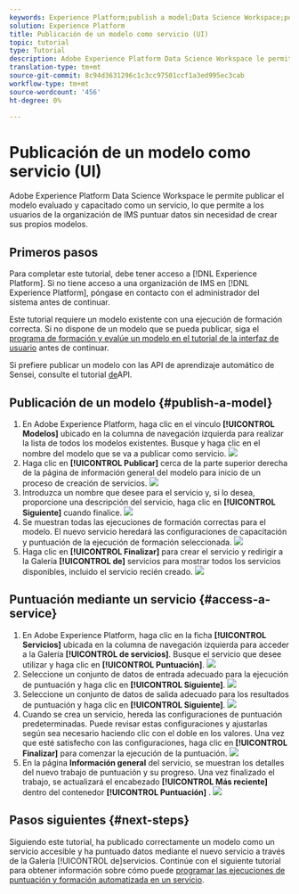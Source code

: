 ```yaml
---
keywords: Experience Platform;publish a model;Data Science Workspace;popular topics;score a service
solution: Experience Platform
title: Publicación de un modelo como servicio (UI)
topic: tutorial
type: Tutorial
description: Adobe Experience Platform Data Science Workspace le permite publicar el modelo evaluado y capacitado como un servicio, lo que permite a los usuarios de la organización de IMS puntuar datos sin necesidad de crear sus propios modelos.
translation-type: tm+mt
source-git-commit: 8c94d3631296c1c3cc97501ccf1a3ed995ec3cab
workflow-type: tm+mt
source-wordcount: '456'
ht-degree: 0%

---
```



# Publicación de un modelo como servicio (UI)

Adobe Experience Platform Data Science Workspace le permite publicar el modelo evaluado y capacitado como un servicio, lo que permite a los usuarios de la organización de IMS puntuar datos sin necesidad de crear sus propios modelos.

## Primeros pasos

Para completar este tutorial, debe tener acceso a [!DNL Experience Platform]. Si no tiene acceso a una organización de IMS en [!DNL Experience Platform], póngase en contacto con el administrador del sistema antes de continuar.

Este tutorial requiere un modelo existente con una ejecución de formación correcta. Si no dispone de un modelo que se pueda publicar, siga el [programa de formación y evalúe un modelo en el tutorial de la interfaz de usuario](./train-evaluate-model-ui.md) antes de continuar.

Si prefiere publicar un modelo con las API de aprendizaje automático de Sensei, consulte el tutorial [de](./publish-model-service-api.md)API.

## Publicación de un modelo {#publish-a-model}

1. En Adobe Experience Platform, haga clic en el vínculo **[!UICONTROL Modelos]** ubicado en la columna de navegación izquierda para realizar la lista de todos los modelos existentes. Busque y haga clic en el nombre del modelo que se va a publicar como servicio.
   ![](../images/models-recipes/publish-model/1_browse_model.png)
2. Haga clic en **[!UICONTROL Publicar]** cerca de la parte superior derecha de la página de información general del modelo para inicio de un proceso de creación de servicios.
   ![](../images/models-recipes/publish-model/2_view_training_runs.png)
3. Introduzca un nombre que desee para el servicio y, si lo desea, proporcione una descripción del servicio, haga clic en **[!UICONTROL Siguiente]** cuando finalice.
   ![](../images/models-recipes/publish-model/3_configure_service.png)
4. Se muestran todas las ejecuciones de formación correctas para el modelo. El nuevo servicio heredará las configuraciones de capacitación y puntuación de la ejecución de formación seleccionada.
   ![](../images/models-recipes/publish-model/4_select_training_run.png)
5. Haga clic en **[!UICONTROL Finalizar]** para crear el servicio y redirigir a la Galería **[!UICONTROL de]** servicios para mostrar todos los servicios disponibles, incluido el servicio recién creado.
   ![](../images/models-recipes/publish-model/service_gallery.png)

## Puntuación mediante un servicio {#access-a-service}

1. En Adobe Experience Platform, haga clic en la ficha **[!UICONTROL Servicios]** ubicada en la columna de navegación izquierda para acceder a la Galería **[!UICONTROL de servicios]**. Busque el servicio que desee utilizar y haga clic en **[!UICONTROL Puntuación]**.
   ![](../images/models-recipes/publish-model/click_to_score.png)
2. Seleccione un conjunto de datos de entrada adecuado para la ejecución de puntuación y haga clic en **[!UICONTROL Siguiente]**.
   ![](../images/models-recipes/publish-model/6_scoring_input.png)
3. Seleccione un conjunto de datos de salida adecuado para los resultados de puntuación y haga clic en **[!UICONTROL Siguiente]**.
   ![](../images/models-recipes/publish-model/7_scoring_output.png)
4. Cuando se crea un servicio, hereda las configuraciones de puntuación predeterminadas. Puede revisar estas configuraciones y ajustarlas según sea necesario haciendo clic con el doble en los valores. Una vez que esté satisfecho con las configuraciones, haga clic en **[!UICONTROL Finalizar]** para comenzar la ejecución de la puntuación.
   ![](../images/models-recipes/publish-model/8_scoring_configure.png)
5. En la página **Información general** del servicio, se muestran los detalles del nuevo trabajo de puntuación y su progreso. Una vez finalizado el trabajo, se actualizará el encabezado **[!UICONTROL Más reciente]** dentro del contenedor **[!UICONTROL Puntuación]** .
   ![](../images/models-recipes/publish-model/score_pending.png)

## Pasos siguientes {#next-steps}

Siguiendo este tutorial, ha publicado correctamente un modelo como un servicio accesible y ha puntuado datos mediante el nuevo servicio a través de la Galería [!UICONTROL de]servicios. Continúe con el siguiente tutorial para obtener información sobre cómo puede [programar las ejecuciones de puntuación y formación automatizada en un servicio](./schedule-models-ui.md).
